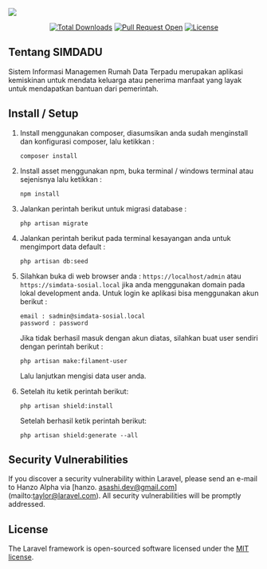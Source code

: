 ![]("https://banners.beyondco.de/SIMDADU.png?theme=dark&packageManager=composer+require&packageName=hanzo-alpha%2Fsimdata-sosial&pattern=brickWall&style=style_1&description=Sistem+Informasi+Rumah+Data+Terpadu&md=1&showWatermark=1&fontSize=100px&images=home")

<p align="center">
<a href="https://github.com/hanzo-alpha/simdata-sosial"><img src="https://img.shields.io/github/downloads/hanzo-alpha/simdata-sosial/total" alt="Total Downloads"></a>
<a href="https://github.com/hanzo-alpha/simdata-sosial"><img src="https://img.shields.io/github/issues-pr/hanzo-alpha/simdata-sosial" alt="Pull Request Open"></a>
<a href="https://github.com/hanzo-alpha/simdata-sosial"><img src="https://img.shields.io/github/license/hanzo-alpha/simdata-sosial?style=flat-square&logo=mit" alt="License"></a>
</p>

## Tentang SIMDADU

Sistem Informasi Managemen Rumah Data Terpadu merupakan aplikasi kemiskinan untuk mendata keluarga atau penerima
manfaat yang layak untuk mendapatkan bantuan dari pemerintah.

## Install / Setup

1. Install menggunakan composer, diasumsikan anda sudah menginstall dan konfigurasi composer, lalu ketikkan :
    ``` 
    composer install
    ```

2. Install asset menggunakan npm, buka terminal / windows terminal atau sejenisnya lalu ketikkan :
    ````
    npm install
    ````
3. Jalankan perintah berikut untuk migrasi database :
   ````
   php artisan migrate
   ````
4. Jalankan perintah berikut pada terminal kesayangan anda untuk mengimport data default :
    ````
   php artisan db:seed
   ````
5. Silahkan buka di web browser anda : ```https://localhost/admin``` atau ```https://simdata-sosial.local```
   jika anda menggunakan domain pada lokal development anda. Untuk login ke aplikasi bisa menggunakan akun berikut :
    ````
   email : sadmin@simdata-sosial.local
   password : password
   ````
   Jika tidak berhasil masuk dengan akun diatas, silahkan buat user sendiri dengan perintah berikut :
   ````
   php artisan make:filament-user
   ````
   Lalu lanjutkan mengisi data user anda.
6. Setelah itu ketik perintah berikut:
    ````
   php artisan shield:install
    ````
   Setelah berhasil ketik perintah berikut:
    ````
   php artisan shield:generate --all
    ````

## Security Vulnerabilities

If you discover a security vulnerability within Laravel, please send an e-mail to Hanzo Alpha via [hanzo.
asashi.dev@gmail.com]
(mailto:taylor@laravel.com). All security vulnerabilities will be promptly addressed.

## License

The Laravel framework is open-sourced software licensed under the [MIT license](https://opensource.org/licenses/MIT).
